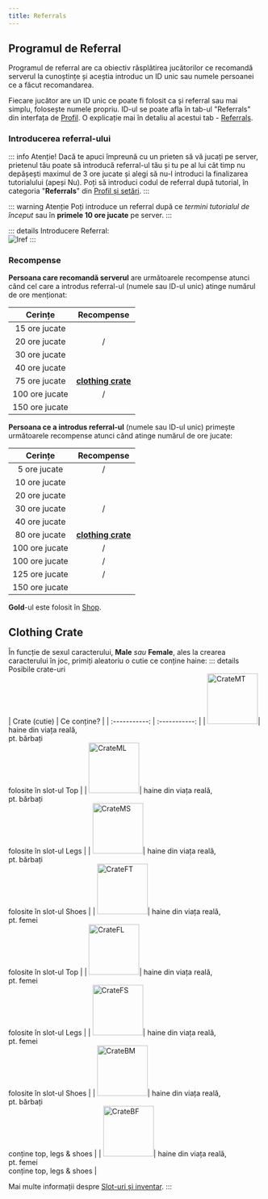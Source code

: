 ```yaml
---
title: Referrals
---
```


## Programul de Referral

Programul de referral are ca obiectiv răsplătirea jucătorilor ce recomandă serverul la cunoștințe și aceștia introduc un ID unic sau numele persoanei ce a făcut recomandarea.

Fiecare jucător are un ID unic ce poate fi folosit ca și referral sau mai simplu, folosește numele propriu. ID-ul se poate afla în tab-ul "Referrals" din interfața de [Profil](./profile-and-settings.md#cum-vizualizez-profilul-și-setările). O explicație mai în detaliu al acestui tab - [Referrals](./profile-and-settings.md#referrals).

### Introducerea referral-ului

::: info Atenție!
Dacă te apuci împreună cu un prieten să vă jucați pe server, prietenul tău poate să introducă referral-ul tău și tu pe al lui cât timp nu depășești maximul de 3 ore jucate și alegi să nu-l introduci la finalizarea tutorialului (apeși Nu). Poți să introduci codul de referral după tutorial, în categoria "**Referrals**" din [Profil și setări](./profile-and-settings.md#cum-vizualizez-profilul-și-setările).
:::

::: warning Atenție
Poți introduce un referral după ce _termini tutorialul de început_ sau în **primele 10 ore jucate** pe server.
:::

::: details Introducere Referral:  
<Image src="https://i.imgur.com/60uMEl8.png" alt="Iref" />
:::

### Recompense 

**Persoana care recomandă serverul** are următoarele recompense atunci când cel care a introdus referral-ul (numele sau ID-ul unic) atinge numărul de ore menționat:

| Cerințe   | Recompense |
| :-----------: | :-----------: |
| 15 ore jucate | <Dinero :amount='2000' /> |
| 20 ore jucate | <InventoryItem itemKey="crate_trucker_event" width="64" :qt="1" />/|
| 30 ore jucate | <Dinero :amount='2500' /> |
| 40 ore jucate | <Gold :amount='250' /> |
| 75 ore jucate | [**clothing crate**](#clothing-crate) |
| 100 ore jucate | <InventoryItem itemKey="ammo_smg" width="64" :qt="100" />/ |
| 150 ore jucate | <Gold :amount='750' /> |

**Persoana ce a introdus referral-ul** (numele sau ID-ul unic) primește următoarele recompense atunci când atinge numărul de ore jucate:

| Cerințe   | Recompense |
| :-----------: | :-----------: |
| 5 ore jucate | <InventoryItem itemKey="marijuana_joint" width="64" :qt="10" />/ |
| 10 ore jucate | <Dinero :amount='2500' /> |
| 20 ore jucate | <Dinero :amount='3000' /> |
| 30 ore jucate | <InventoryItem itemKey="crate_trucker_event" width="64" :qt="2" />/ |
| 40 ore jucate | <Gold :amount='200' /> |
| 80 ore jucate | [**clothing crate**](#clothing-crate) |
| 100 ore jucate | <InventoryItem itemKey="weapon_pistol50" width="64" :qt="1" />/ |
| 100 ore jucate | <InventoryItem itemKey="vehicle_ds_economy_ticket" width="64" :qt="1" />/ |
| 125 ore jucate | <InventoryItem itemKey="ammo_smg" width="64" :qt="100" />/ |
| 150 ore jucate | <Gold :amount='700' /> |

**<Color hex="#FFD700">Gold</Color>**-ul este folosit în [Shop](https://ucp.liberty.mp/shop).

## Clothing Crate

În funcție de sexul caracterului, **Male** _sau_ **Female**, ales la crearea caracterului în joc, primiți aleatoriu o cutie ce conține haine:
::: details Posibile crate-uri  
| Crate (cutie)   | Ce conține? |
| :-----------: | :-----------: |
| <Image src="https://i.imgur.com/OFqUT7c.png" alt="CrateMT" width="100" label="Alpha Male Top Crate" />| haine din viața reală,<br> pt. bărbați<br>folosite în slot-ul Top |
| <Image src="https://i.imgur.com/MTLwxUA.png" alt="CrateML" width="100" label="Alpha Male Legs Crate" />| haine din viața reală,<br> pt. bărbați<br>folosite în slot-ul Legs |
| <Image src="https://i.imgur.com/iw7O1fV.png" alt="CrateMS" width="100" label="Alpha Male Shoes Crate" />| haine din viața reală,<br> pt. bărbați<br>folosite în slot-ul Shoes |
| <Image src="https://i.imgur.com/75jMgNa.png" alt="CrateFT" width="100" label="Alpha Female Top Crate" />| haine din viața reală,<br> pt. femei<br>folosite în slot-ul Top |
| <Image src="https://i.imgur.com/883DuGw.png" alt="CrateFL" width="100" label="Alpha Female Legs Crate" />| haine din viața reală,<br>pt. femei<br>folosite în slot-ul Legs |
| <Image src="https://i.imgur.com/jV12tMI.png" alt="CrateFS" width="100" label="Alpha Female Shoes Crate" />| haine din viața reală,<br>pt. femei<br>folosite în slot-ul Shoes |
| <Image src="https://i.imgur.com/1Xv2WIv.png" alt="CrateBM" width="100" label="Gamma Male Crate" />| haine din viața reală,<br>pt. bărbați<br>conține top, legs & shoes |
| <Image src="https://i.imgur.com/8k4oLpb.png" alt="CrateBF" width="100" label="Gamma Female Crate" />| haine din viața reală,<br>pt. femei<br>conține top, legs & shoes |

Mai multe informații despre [Slot-uri și inventar](./inventory.md#clothing-items).
:::

